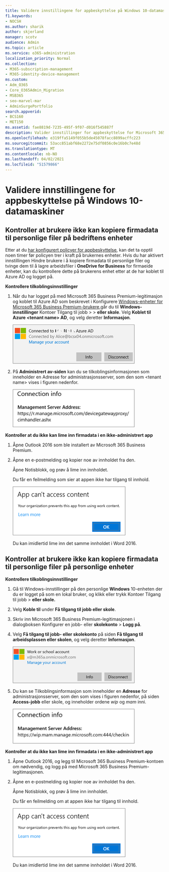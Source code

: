 ```yaml
---
title: Validere innstillingene for appbeskyttelse på Windows 10-datamaskiner
f1.keywords:
- NOCSH
ms.author: sharik
author: skjerland
manager: scotv
audience: Admin
ms.topic: article
ms.service: o365-administration
localization_priority: Normal
ms.collection:
- M365-subscription-management
- M365-identity-device-management
ms.custom:
- Adm_O365
- Core_O365Admin_Migration
- MSB365
- seo-marvel-mar
- AdminSurgePortfolio
search.appverid:
- BCS160
- MET150
ms.assetid: fae8819d-7235-495f-9f07-d016f545887f
description: Valider innstillinger for appbeskyttelse for Microsoft 365 Business Premium på Windows 10-enheter, og kontroller at brukere ikke kan kopiere firmadata til personlige filer eller ikke-administrerte apper.
ms.openlocfilehash: e319ffa5149f055b5de45078facc8899acffc223
ms.sourcegitcommit: 53acc851abf68e2272e75df0856c0e16b0c7e48d
ms.translationtype: MT
ms.contentlocale: nb-NO
ms.lasthandoff: 04/02/2021
ms.locfileid: "51579866"
---
```

# <a name="validate-app-protection-settings-on-windows-10-pcs"></a>Validere innstillingene for appbeskyttelse på Windows 10-datamaskiner

## <a name="verify-that-users-cannot-copy-company-data-to-personal-files-on-corporate-devices"></a>Kontroller at brukere ikke kan kopiere firmadata til personlige filer på bedriftens enheter

Etter at du [har konfigurert policyer for appbeskyttelse](protection-settings-for-windows-10-devices.md), kan det ta opptil noen timer før policyen trer i kraft på brukernes enheter. Hvis du  har aktivert innstillingen Hindre brukere i å kopiere firmadata til personlige filer og tvinge dem til å lagre arbeidsfiler i **OneDrive for Business** for firmaeide enheter, kan du kontrollere dette på brukerens enhet etter at de har koblet til Azure AD og logget på. 
  
 **Kontrollere tilkoblingsinnstillinger**
  
1. Når du har logget på med Microsoft 365 Business Premium-legitimasjon og koblet til Azure AD som beskrevet i Konfigurere [Windows-enheter for Microsoft 365 Business Premium-brukere,](set-up-windows-devices.md)går du til **Windows-innstillinger** Kontoer Tilgang til jobb \>  \> **eller skole**. Velg **Koblet til Azure \<tenant name\> AD**, og velg deretter **Informasjon**.
    
    ![Click or tap Info on the Connected to Azure AD dialog.](../media/a36ede2b-d1a0-4d4e-8ea7-af39b4b63890.png)
  
2. På **Administrert av-siden** kan du se tilkoblingsinformasjonen som inneholder en Adresse for administrasjonsserver, som den som \<tenant name\> vises i figuren nedenfor.   
    
    ![Managed by page shows connection info of the device manager URL.](../media/47515a8e-2d0c-4bea-99f0-6b2545b88a11.png)
  
 **Kontroller at du ikke kan lime inn firmadata i en ikke-administrert app**
  
1. Åpne Outlook 2016 som ble installert av Microsoft 365 Business Premium.
    
2. Åpne en e-postmelding og kopier noe av innholdet fra den.
    
    Åpne Notisblokk, og prøv å lime inn innholdet.
    
    Du får en feilmelding som sier at appen ikke har tilgang til innhold.
    
    ![A dialog that states app can't access content when you paste into an unmanaged app.](../media/5e82b154-cf2f-43c8-ae80-b45d8ad80e56.png)
  
    Du kan imidlertid lime inn det samme innholdet i Word 2016.
    
## <a name="verify-that-users-cannot-copy-company-data-to-personal-files-on-personal-devices"></a>Kontroller at brukere ikke kan kopiere firmadata til personlige filer på personlige enheter

 **Kontrollere tilkoblingsinnstillinger**
  
1. Gå til Windows-innstillinger på den personlige **Windows** 10-enheten der du er  logget på som en lokal bruker, og klikk eller trykk Kontoer Tilgang til jobb \> **eller skole.**
    
2. Velg **Koble til** under **Få tilgang til jobb eller skole**.
    
3. Skriv inn Microsoft 365 Business Premium-legitimasjonen i dialogboksen Konfigurer en jobb- eller **skolekonto** \> **Logg på**.
    
4. Velg **Få tilgang til jobb- eller skolekonto** på siden **Få tilgang til arbeidsplassen eller skolen**, og velg deretter **Informasjon**.
    
    ![Klikk eller trykk informasjon i dialogboksen Jobb- eller skolekonto.](../media/63bd8b32-cb32-4afa-8ce0-6070ac403abc.png)
  
5. Du kan se Tilkoblingsinformasjon som  inneholder en **Adresse** for administrasjonsserver, som den som vises i figuren nedenfor, på siden **Access-jobb** eller skole, og inneholder ordene *wip* og *mam* inni. 
    
    ![Managed by page shows connection info URL that includes the words mam and wpi.](../media/abd4eaf4-44fa-4538-a3e8-1e0d331dfe1e.png)
  
 **Kontroller at du ikke kan lime inn firmadata i en ikke-administrert app**
  
1. Åpne Outlook 2016, og legg til Microsoft 365 Business Premium-kontoen om nødvendig, og logg på med Microsoft 365 Business Premium-legitimasjonen.
    
2. Åpne en e-postmelding og kopier noe av innholdet fra den.
    
    Åpne Notisblokk, og prøv å lime inn innholdet.
    
    Du får en feilmelding om at appen ikke har tilgang til innhold.
    
    ![A dialog that states app can't access content when you paste into an unmanaged app.](../media/5e82b154-cf2f-43c8-ae80-b45d8ad80e56.png)
  
    Du kan imidlertid lime inn det samme innholdet i Word 2016.
    

